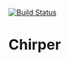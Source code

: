 [![Build Status](https://travis-ci.org/JennGriff/Chirper.svg?branch=master)](https://travis-ci.org/JennGriff/Chirper)

# Chirper
